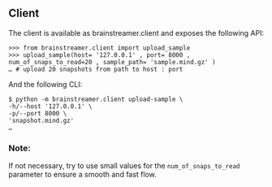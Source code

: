 
## Client

The client is available as brainstreamer.client and exposes the following API:

```pycon
>>> from brainstreamer.client import upload_sample
>>> upload_sample(host= '127.0.0.1' , port= 8000 , num_of_snaps_to_read=20 , sample_path= 'sample.mind.gz' )
… # upload 20 snapshots from path to host : port
```

And the following CLI:

```
$ python -m brainstreamer.client upload-sample \
-h/--host '127.0.0.1' \
-p/--port 8000 \
'snapshot.mind.gz'
…
```

### Note:
If not necessary, try to use small values for the  ```num_of_snaps_to_read``` parameter to ensure a smooth and fast flow.
